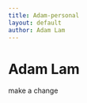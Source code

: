 ```yaml
---
title: Adam-personal
layout: default
author: Adam Lam
---
```

Adam Lam
================================

make a change
